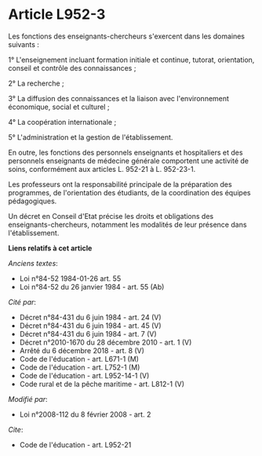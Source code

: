 # Article L952-3

Les fonctions des enseignants-chercheurs s'exercent dans les domaines suivants : 

1° L'enseignement incluant formation initiale et continue, tutorat, orientation, conseil et contrôle des connaissances ; 

2° La recherche ; 

3° La diffusion des connaissances et la liaison avec l'environnement économique, social et culturel ; 

4° La coopération internationale ; 

5° L'administration et la gestion de l'établissement. 

En outre, les fonctions des personnels enseignants et hospitaliers et des personnels enseignants de médecine générale
comportent une activité de soins, conformément aux articles L. 952-21 à L. 952-23-1.

Les professeurs ont la responsabilité principale de la préparation des programmes, de l'orientation des étudiants, de la
coordination des équipes pédagogiques. 

Un décret en Conseil d'Etat précise les droits et obligations des enseignants-chercheurs, notamment les modalités de leur
présence dans l'établissement.

**Liens relatifs à cet article**

_Anciens textes_:

  - Loi n°84-52 1984-01-26 art. 55
  - Loi n°84-52 du 26 janvier 1984 - art. 55 (Ab)

_Cité par_:

  - Décret n°84-431 du 6 juin 1984 - art. 24 (V)
  - Décret n°84-431 du 6 juin 1984 - art. 45 (V)
  - Décret n°84-431 du 6 juin 1984 - art. 7 (V)
  - Décret n°2010-1670 du 28 décembre 2010 - art. 1 (V)
  - Arrêté du 6 décembre 2018 - art. 8 (V)
  - Code de l'éducation - art. L671-1 (M)
  - Code de l'éducation - art. L752-1 (M)
  - Code de l'éducation - art. L952-14-1 (V)
  - Code rural et de la pêche maritime - art. L812-1 (V)

_Modifié par_:

  - Loi n°2008-112 du 8 février 2008 - art. 2

_Cite_:

  - Code de l'éducation - art. L952-21
